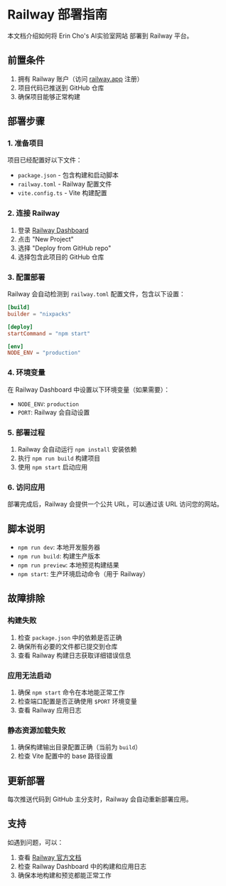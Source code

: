 # Railway 部署指南

本文档介绍如何将 Erin Cho's AI实验室网站 部署到 Railway 平台。

## 前置条件

1. 拥有 Railway 账户（访问 [railway.app](https://railway.app) 注册）
2. 项目代码已推送到 GitHub 仓库
3. 确保项目能够正常构建

## 部署步骤

### 1. 准备项目

项目已经配置好以下文件：

- `package.json` - 包含构建和启动脚本
- `railway.toml` - Railway 配置文件
- `vite.config.ts` - Vite 构建配置

### 2. 连接 Railway

1. 登录 [Railway Dashboard](https://railway.app/dashboard)
2. 点击 "New Project"
3. 选择 "Deploy from GitHub repo"
4. 选择包含此项目的 GitHub 仓库

### 3. 配置部署

Railway 会自动检测到 `railway.toml` 配置文件，包含以下设置：

```toml
[build]
builder = "nixpacks"

[deploy]
startCommand = "npm start"

[env]
NODE_ENV = "production"
```

### 4. 环境变量

在 Railway Dashboard 中设置以下环境变量（如果需要）：

- `NODE_ENV`: `production`
- `PORT`: Railway 会自动设置

### 5. 部署过程

1. Railway 会自动运行 `npm install` 安装依赖
2. 执行 `npm run build` 构建项目
3. 使用 `npm start` 启动应用

### 6. 访问应用

部署完成后，Railway 会提供一个公共 URL，可以通过该 URL 访问您的网站。

## 脚本说明

- `npm run dev`: 本地开发服务器
- `npm run build`: 构建生产版本
- `npm run preview`: 本地预览构建结果
- `npm start`: 生产环境启动命令（用于 Railway）

## 故障排除

### 构建失败

1. 检查 `package.json` 中的依赖是否正确
2. 确保所有必要的文件都已提交到仓库
3. 查看 Railway 构建日志获取详细错误信息

### 应用无法启动

1. 确保 `npm start` 命令在本地能正常工作
2. 检查端口配置是否正确使用 `$PORT` 环境变量
3. 查看 Railway 应用日志

### 静态资源加载失败

1. 确保构建输出目录配置正确（当前为 `build`）
2. 检查 Vite 配置中的 base 路径设置

## 更新部署

每次推送代码到 GitHub 主分支时，Railway 会自动重新部署应用。

## 支持

如遇到问题，可以：

1. 查看 [Railway 官方文档](https://docs.railway.app/)
2. 检查 Railway Dashboard 中的构建和应用日志
3. 确保本地构建和预览都能正常工作